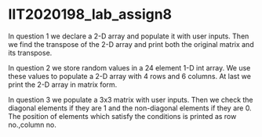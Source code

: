 # IIT2020198_lab_assign8
In question 1 we declare a 2-D array and populate it with user inputs. Then we find the transpose of the 2-D array and print both the original matrix and its transpose.

In question 2 we store random values in a 24 element 1-D int array. We use these values to populate a 2-D array with 4 rows and 6 columns. At last we print the 2-D array in matrix form.

In question 3 we populate a 3x3 matrix with user inputs. Then we check the diagonal elements if they are 1 and the non-diagonal elements if they are 0. The position of elements which satisfy the conditions is printed as row no.,column no. 

